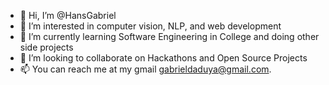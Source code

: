 - 👋 Hi, I’m @HansGabriel
- 👀 I’m interested in computer vision, NLP, and web development
- 🌱 I’m currently learning Software Engineering in College and doing other side projects
- 💞️ I’m looking to collaborate on Hackathons and Open Source Projects
- 📫 You can reach me at my gmail gabrieldaduya@gmail.com.

<!---
HansGabriel/HansGabriel is a ✨ special ✨ repository because its `README.md` (this file) appears on your GitHub profile.
You can click the Preview link to take a look at your changes.
--->

